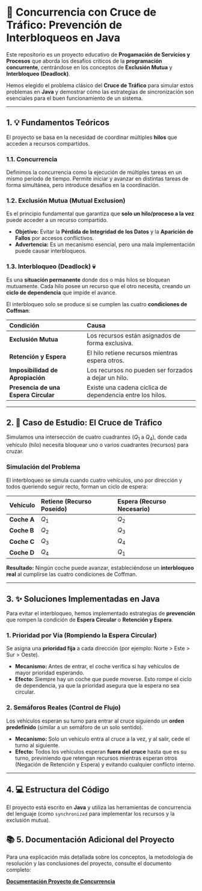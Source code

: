 # 🚗 Concurrencia con Cruce de Tráfico: Prevención de Interbloqueos en Java

Este repositorio es un proyecto educativo de **Progamación de Servicios y Procesos** que aborda los desafíos críticos de la **programación concurrente**, centrándose en los conceptos de **Exclusión Mutua** y **Interbloqueo (Deadlock)**.

Hemos elegido el problema clásico del **Cruce de Tráfico** para simular estos problemas en **Java** y demostrar cómo las estrategias de sincronización son esenciales para el buen funcionamiento de un sistema.

---

## 1. 💡 Fundamentos Teóricos

El proyecto se basa en la necesidad de coordinar múltiples **hilos** que acceden a recursos compartidos.

### 1.1. Concurrencia

Definimos la concurrencia como la ejecución de múltiples tareas en un mismo período de tiempo. Permite iniciar y avanzar en distintas tareas de forma simultánea, pero introduce desafíos en la coordinación.

### 1.2. Exclusión Mutua (Mutual Exclusion)

Es el principio fundamental que garantiza que **solo un hilo/proceso a la vez** puede acceder a un recurso compartido.

* **Objetivo:** Evitar la **Pérdida de Integridad de los Datos** y la **Aparición de Fallos** por accesos conflictivos.
* **Advertencia:** Es un mecanismo esencial, pero una mala implementación puede causar interbloqueos.

### 1.3. Interbloqueo (Deadlock) 💀

Es una **situación permanente** donde dos o más hilos se bloquean mutuamente. Cada hilo posee un recurso que el otro necesita, creando un **ciclo de dependencia** que impide el avance.

El interbloqueo solo se produce si se cumplen las cuatro **condiciones de Coffman**:

| Condición | Causa |
| :--- | :--- |
| **Exclusión Mutua** | Los recursos están asignados de forma exclusiva. |
| **Retención y Espera** | El hilo retiene recursos mientras espera otros. |
| **Imposibilidad de Apropiación** | Los recursos no pueden ser forzados a dejar un hilo. |
| **Presencia de una Espera Circular** | Existe una cadena cíclica de dependencia entre los hilos. |

---

## 2. 🚦 Caso de Estudio: El Cruce de Tráfico

Simulamos una intersección de cuatro cuadrantes ($Q_1$ a $Q_4$), donde cada vehículo (hilo) necesita bloquear uno o varios cuadrantes (recursos) para cruzar.

### Simulación del Problema

El interbloqueo se simula cuando cuatro vehículos, uno por dirección y todos queriendo seguir recto, forman un ciclo de espera:

| Vehículo | Retiene (Recurso Poseído) | Espera (Recurso Necesario) |
| :--- | :--- | :--- |
| **Coche A** | $Q_1$ | $Q_2$ |
| **Coche B** | $Q_2$ | $Q_3$ |
| **Coche C** | $Q_3$ | $Q_4$ |
| **Coche D** | $Q_4$ | $Q_1$ |

**Resultado:** Ningún coche puede avanzar, estableciéndose un **interbloqueo real** al cumplirse las cuatro condiciones de Coffman.

---

## 3. ✨ Soluciones Implementadas en Java

Para evitar el interbloqueo, hemos implementado estrategias de **prevención** que rompen la condición de **Espera Circular** o **Retención y Espera**.

### 1. Prioridad por Vía (Rompiendo la Espera Circular)

Se asigna una **prioridad fija** a cada dirección (por ejemplo: Norte > Este > Sur > Oeste).

* **Mecanismo:** Antes de entrar, el coche verifica si hay vehículos de mayor prioridad esperando.
* **Efecto:** Siempre hay un coche que puede moverse. Esto rompe el ciclo de dependencia, ya que la prioridad asegura que la espera no sea circular.

### 2. Semáforos Reales (Control de Flujo)

Los vehículos esperan su turno para entrar al cruce siguiendo un **orden predefinido** (similar a un semáforo de un solo sentido).

* **Mecanismo:** Solo un vehículo entra al cruce a la vez, y al salir, cede el turno al siguiente.
* **Efecto:** Todos los vehículos esperan **fuera del cruce** hasta que es su turno, previniendo que retengan recursos mientras esperan otros (Negación de Retención y Espera) y evitando cualquier conflicto interno.

---

## 4. 💻 Estructura del Código

El proyecto está escrito en **Java** y utiliza las herramientas de concurrencia del lenguaje (como `synchronized` para implementar los recursos y la exclusión mutua).

## 📚 5. Documentación Adicional del Proyecto

Para una explicación más detallada sobre los conceptos, la metodología de resolución y las conclusiones del proyecto, consulte el documento completo:

[**Documentación Proyecto de Concurrencia**](https://docs.google.com/document/d/1EI47z6HOt3_Zy2Zg9NH6bYBkTg_qSvm5SEGb7ab-JHM/edit?usp=sharing)

